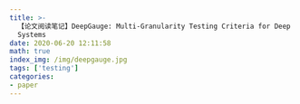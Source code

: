 ```yaml
---
title: >-
  【论文阅读笔记】DeepGauge: Multi-Granularity Testing Criteria for Deep Learning
  Systems
date: 2020-06-20 12:11:58
math: true
index_img: /img/deepgauge.jpg
tags: ['testing']
categories: 
- paper
---
```


<!--more--->